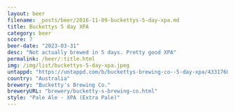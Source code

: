 ```yaml
---
layout: beer
filename: _posts/beer/2016-11-09-buckettys-5-day-xpa.md
title: Buckettys 5 day XPA
category: beer
score: 7
beer-date: "2023-03-31"
desc: "Not actually brewed in 5 days. Pretty good XPA"
permalink: /beer/:title.html
img: /img/list/buckettys-5-day-xpa.jpeg
untappd: "https://untappd.com/b/buckettys-brewing-co--5-day-xpa/4331760"
country: "Australia"
brewery: "Bucketty's Brewing Co."
breweryURL: "brewery/bucketty-s-brewing-co.html"
style: "Pale Ale - XPA (Extra Pale)"
---
```

